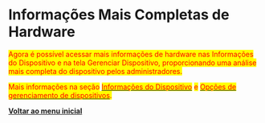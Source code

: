 # Informações Mais Completas de Hardware

<mark style="color:red;">Agora é possível acessar mais informações de hardware nas Informações do Dispositivo e na tela Gerenciar Dispositivo, proporcionando uma análise mais completa do dispositivo pelos administradores.</mark>

<mark style="color:red;">Mais informações na seção</mark> [<mark style="color:red;">Informações do Dispositivo</mark>](../../portal/dispositivos/lista-de-dispositivos/informacoes-do-dispositivo.md) <mark style="color:red;">e</mark> [<mark style="color:red;">Opções de gerenciamento de dispositivos</mark>](../../portal/dispositivos/lista-de-dispositivos/opcoes-de-gerenciamento-de-dispositivos.md)<mark style="color:red;">.</mark>

[**Voltar ao menu inicial**](./)

